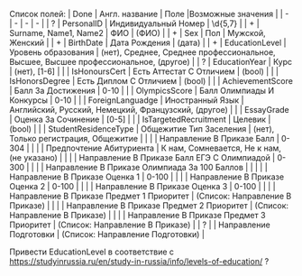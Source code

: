 Список полей:
| Done | Англ. название | Поле |Возможные значения |
| - | - | - | - |
| ? | PersonalID            | Индивидуальный Номер                          | \d{5,7}                                              |
| + | Surname, Name1, Name2 | ФИО                                           | (ФИО)                                                |
| + | Sex                   | Пол                                           | Мужской, Женский                                     |
| + | BirthDate             | Дата Рождения                                 | (дата)                                               |
| + | EducationLevel        | Уровень образования                           | (нет), Среднее, Среднее профессиональное, Высшее, Высшее профессиональное, (другое) |
| ? | EducationYear         | Курс                                          | (нет), [1-6]                                         |
|   | IsHonoursCert         | Есть Аттестат С Отличием                      | (bool)                                               |
|   | IsHonorsDegree        | Есть Диплом С Отличием                        | (bool)                                               |
|   | AchievementScore      | Балл За Достижения                            | 0-10                                                 |
|   | OlympicsScore         | Балл Олимпиады И Конкурсы                     | 0-10                                                 |
|   | ForeignLanguadge      | Иностранный Язык                              | Английский, Русский, Немецкий, Французский, (другое) |
|   | EssayGrade            | Оценка За Сочинение                           | [0-5]                                                |
|   | IsTargetedRecruitment | Целевик                                       | (bool)                                               |
|   | StudentResidenceType  | Общежитие Тип Заселения                       | (нет), Только регистрация, Общежитие                 |
|   |                       | Направление В Приказе Балл                    | 0-304                                                |
|   |                       | Предпочтение Абитуриента                      | К нам, Сомневается, Не к нам, (не указано)           |
|   |                       | Направление В Приказе Балл ЕГЭ С Олимпиадой   | 0-300                                                |
|   |                       | Направление В Приказе Олимпиада За 100 Баллов |                                                      |
|   |                       | Направление В Приказе Оценка 1                | 0-100                                                |
|   |                       | Направление В Приказе Оценка 2                | 0-100                                                |
|   |                       | Направление В Приказе Оценка 3                | 0-100                                                |
|   |                       | Направление В Приказе Предмет 1 Приоритет     | (Список: Направление В Приказе)                      |
|   |                       | Направление В Приказе Предмет 2 Приоритет     | (Список: Направление В Приказе)                      |
|   |                       | Направление В Приказе Предмет 3 Приоритет     | (Список: Направление В Приказе)                      |
| ? |                       | Направление Подготовки                        | (Список: Направление Подготовки)                     |

Привести EducationLevel в соответствие с https://studyinrussia.ru/en/study-in-russia/info/levels-of-education/ ?